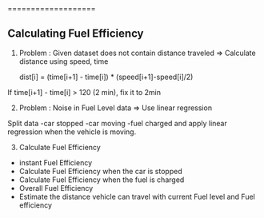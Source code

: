 <OBD Data analysis>
===================

Calculating Fuel Efficiency
---------------------------

1.  Problem : Given dataset does not contain distance traveled
=> Calculate distance using speed, time

    dist[i] = (time[i+1] - time[i]) * (speed[i+1]-speed[i]/2)

If time[i+1] - time[i] > 120 (2 min), fix it to 2min

2. Problem : Noise in Fuel Level data
=> Use linear regression

Split data -car stopped -car moving -fuel charged
and apply linear regression when the vehicle is moving.

3. Calculate Fuel Efficiency
 * instant Fuel Efficiency
 * Calculate Fuel Efficiency when the car is stopped
 * Calculate Fuel Efficiency when the fuel is charged
 * Overall Fuel Efficiency
 * Estimate the distance vehicle can travel with current Fuel level and Fuel efficiency
